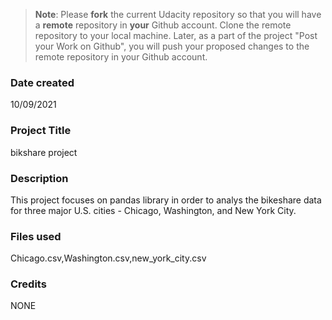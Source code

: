>**Note**: Please **fork** the current Udacity repository so that you will have a **remote** repository in **your** Github account. Clone the remote repository to your local machine. Later, as a part of the project "Post your Work on Github", you will push your proposed changes to the remote repository in your Github account.

### Date created
10/09/2021

### Project Title
bikshare project

### Description
This project focuses on pandas library in order to analys the bikeshare data for three major U.S. cities - Chicago, Washington, and New York City.
### Files used
Chicago.csv,Washington.csv,new_york_city.csv
### Credits
NONE